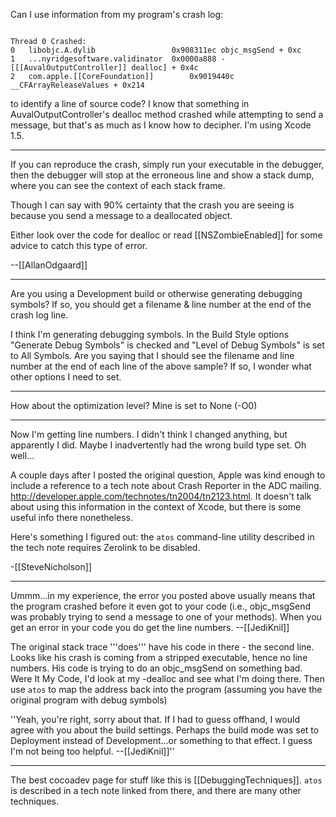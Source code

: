 Can I use information from my program's crash log:

<code>
Thread 0 Crashed:
0   libobjc.A.dylib                	0x908311ec objc_msgSend + 0xc
1   ...nyridgesoftware.validinator 	0x0000a888 -[[[AuvalOutputController]] dealloc] + 0x4c
2   com.apple.[[CoreFoundation]]       	0x9019440c __CFArrayReleaseValues + 0x214
</code>

to identify a line of source code? I know that something in A<nowiki/>uvalOutputController's dealloc method crashed while attempting to send a message, but that's as much as I know how to decipher. I'm using Xcode 1.5.

----

If you can reproduce the crash, simply run your executable in the debugger, then the debugger will stop at the erroneous line and show a stack dump, where you can see the context of each stack frame.

Though I can say with 90% certainty that the crash you are seeing is because you send a message to a deallocated object.

Either look over the code for dealloc or read [[NSZombieEnabled]] for some advice to catch this type of error.

--[[AllanOdgaard]]

----

Are you using a Development build or otherwise generating debugging symbols? If so, you should get a filename & line number at the end of the crash log line.

I think I'm generating debugging symbols. In the Build Style options "Generate Debug Symbols" is checked and "Level of Debug Symbols" is set to All Symbols. Are you saying that I should see the filename and line number at the end of each line of the above sample? If so, I wonder what other options I need to set.

----

How about the optimization level? Mine is set to None (-O0)

----

Now I'm getting line numbers. I didn't think I changed anything, but apparently I did. Maybe I inadvertently had the wrong build type set. Oh well...

A couple days after I posted the original question, Apple was kind enough to include a reference to a tech note about Crash Reporter in the ADC mailing. http://developer.apple.com/technotes/tn2004/tn2123.html. It doesn't talk about using this information in the context of Xcode, but there is some useful info there nonetheless.

Here's something I figured out: the <code>atos</code> command-line utility described in the tech note requires Zerolink to be disabled. 

-[[SteveNicholson]]

----
Ummm...in my experience, the error you posted above usually means that the program crashed before it even got to your code (i.e., objc_msgSend was probably trying to send a message to one of your methods). When you get an error in your code you do get the line numbers. --[[JediKnil]]

The original stack trace '''does''' have his code in there - the second line. Looks like his crash is coming from a stripped executable, hence no line numbers.  His code is trying to do an objc_msgSend on something bad.  Were It My Code, I'd look at my -dealloc and see what I'm doing there.  Then use <code>atos</code> to map the address back into the program (assuming you have the original program with debug symbols)

''Yeah, you're right, sorry about that. If I had to guess offhand, I would agree with you about the build settings. Perhaps the build mode was set to Deployment instead of Development...or something to that effect. I guess I'm not being too helpful. --[[JediKnil]]''

----

The best cocoadev page for stuff like this is [[DebuggingTechniques]].  <code>atos</code> is described in a tech note linked from there, and there are many other techniques.